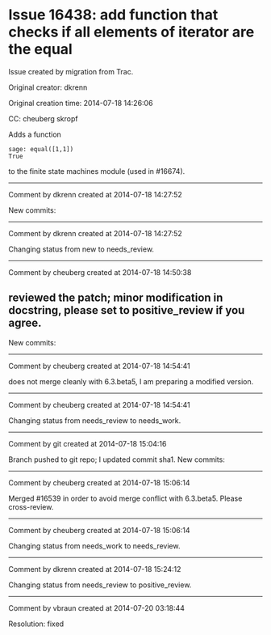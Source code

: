 # Issue 16438: add function that checks if all elements of iterator are the equal

Issue created by migration from Trac.

Original creator: dkrenn

Original creation time: 2014-07-18 14:26:06

CC:  cheuberg skropf

Adds a function

```
sage: equal([1,1])
True
```

to the finite state machines module (used in #16674).


---

Comment by dkrenn created at 2014-07-18 14:27:52

New commits:


---

Comment by dkrenn created at 2014-07-18 14:27:52

Changing status from new to needs_review.


---

Comment by cheuberg created at 2014-07-18 14:50:38

reviewed the patch; minor modification in docstring, please set to positive_review if you agree.
----
New commits:


---

Comment by cheuberg created at 2014-07-18 14:54:41

does not merge cleanly with 6.3.beta5, I am preparing a modified version.


---

Comment by cheuberg created at 2014-07-18 14:54:41

Changing status from needs_review to needs_work.


---

Comment by git created at 2014-07-18 15:04:16

Branch pushed to git repo; I updated commit sha1. New commits:


---

Comment by cheuberg created at 2014-07-18 15:06:14

Merged #16539 in order to avoid merge conflict with 6.3.beta5. Please cross-review.


---

Comment by cheuberg created at 2014-07-18 15:06:14

Changing status from needs_work to needs_review.


---

Comment by dkrenn created at 2014-07-18 15:24:12

Changing status from needs_review to positive_review.


---

Comment by vbraun created at 2014-07-20 03:18:44

Resolution: fixed
